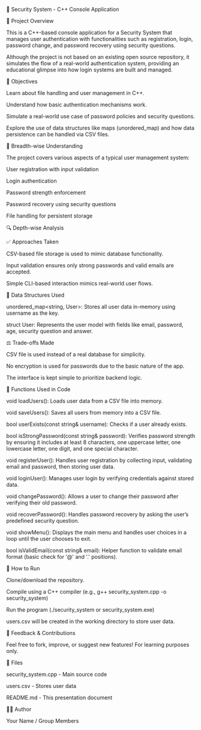 🔐 Security System - C++ Console Application

📌 Project Overview

This is a C++-based console application for a Security System that manages user authentication with functionalities such as registration, login, password change, and password recovery using security questions.

Although the project is not based on an existing open source repository, it simulates the flow of a real-world authentication system, providing an educational glimpse into how login systems are built and managed.

🎯 Objectives

Learn about file handling and user management in C++.

Understand how basic authentication mechanisms work.

Simulate a real-world use case of password policies and security questions.

Explore the use of data structures like maps (unordered_map) and how data persistence can be handled via CSV files.

🧠 Breadth-wise Understanding

The project covers various aspects of a typical user management system:

User registration with input validation

Login authentication

Password strength enforcement

Password recovery using security questions

File handling for persistent storage

🔍 Depth-wise Analysis

✅ Approaches Taken

CSV-based file storage is used to mimic database functionality.

Input validation ensures only strong passwords and valid emails are accepted.

Simple CLI-based interaction mimics real-world user flows.

🧱 Data Structures Used

unordered_map<string, User>: Stores all user data in-memory using username as the key.

struct User: Represents the user model with fields like email, password, age, security question and answer.

⚖️ Trade-offs Made

CSV file is used instead of a real database for simplicity.

No encryption is used for passwords due to the basic nature of the app.

The interface is kept simple to prioritize backend logic.

🧠 Functions Used in Code

void loadUsers(): Loads user data from a CSV file into memory.

void saveUsers(): Saves all users from memory into a CSV file.

bool userExists(const string& username): Checks if a user already exists.

bool isStrongPassword(const string& password): Verifies password strength by ensuring it includes at least 8 characters, one uppercase letter, one lowercase letter, one digit, and one special character.

void registerUser(): Handles user registration by collecting input, validating email and password, then storing user data.

void loginUser(): Manages user login by verifying credentials against stored data.

void changePassword(): Allows a user to change their password after verifying their old password.

void recoverPassword(): Handles password recovery by asking the user’s predefined security question.

void showMenu(): Displays the main menu and handles user choices in a loop until the user chooses to exit.

bool isValidEmail(const string& email): Helper function to validate email format (basic check for '@' and '.' positions).

🚀 How to Run

Clone/download the repository.

Compile using a C++ compiler (e.g., g++ security_system.cpp -o security_system)

Run the program (./security_system or security_system.exe)

users.csv will be created in the working directory to store user data.

💬 Feedback & Contributions

Feel free to fork, improve, or suggest new features! For learning purposes only.

📁 Files

security_system.cpp - Main source code

users.csv - Stores user data

README.md - This presentation document

🧑‍💻 Author

Your Name / Group Members
